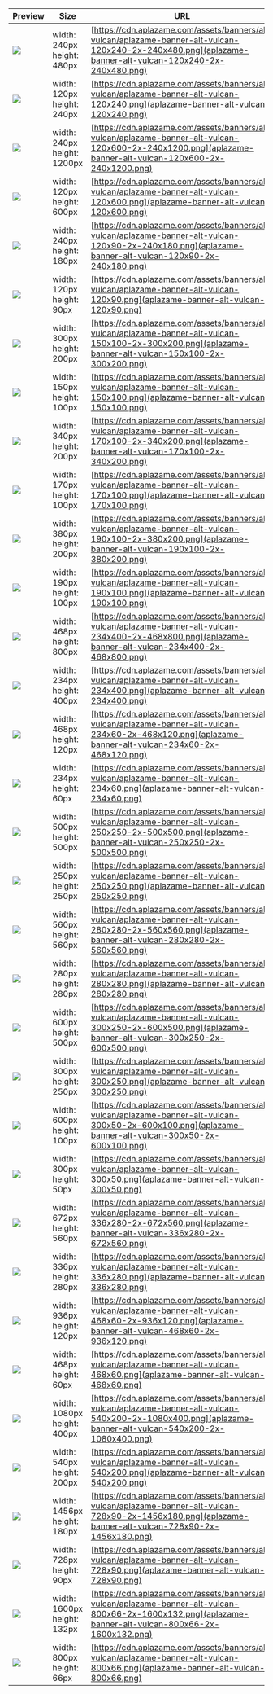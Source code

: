
Preview | Size | URL
------- | ---- | ---
[![](aplazame-banner-alt-vulcan-120x240-2x-240x480.png)](aplazame-banner-alt-vulcan-120x240-2x-240x480.png) | width: 240px<br>height: 480px | [https://cdn.aplazame.com/assets/banners/alt-vulcan/aplazame-banner-alt-vulcan-120x240-2x-240x480.png](aplazame-banner-alt-vulcan-120x240-2x-240x480.png)
[![](aplazame-banner-alt-vulcan-120x240.png)](aplazame-banner-alt-vulcan-120x240.png) | width: 120px<br>height: 240px | [https://cdn.aplazame.com/assets/banners/alt-vulcan/aplazame-banner-alt-vulcan-120x240.png](aplazame-banner-alt-vulcan-120x240.png)
[![](aplazame-banner-alt-vulcan-120x600-2x-240x1200.png)](aplazame-banner-alt-vulcan-120x600-2x-240x1200.png) | width: 240px<br>height: 1200px | [https://cdn.aplazame.com/assets/banners/alt-vulcan/aplazame-banner-alt-vulcan-120x600-2x-240x1200.png](aplazame-banner-alt-vulcan-120x600-2x-240x1200.png)
[![](aplazame-banner-alt-vulcan-120x600.png)](aplazame-banner-alt-vulcan-120x600.png) | width: 120px<br>height: 600px | [https://cdn.aplazame.com/assets/banners/alt-vulcan/aplazame-banner-alt-vulcan-120x600.png](aplazame-banner-alt-vulcan-120x600.png)
[![](aplazame-banner-alt-vulcan-120x90-2x-240x180.png)](aplazame-banner-alt-vulcan-120x90-2x-240x180.png) | width: 240px<br>height: 180px | [https://cdn.aplazame.com/assets/banners/alt-vulcan/aplazame-banner-alt-vulcan-120x90-2x-240x180.png](aplazame-banner-alt-vulcan-120x90-2x-240x180.png)
[![](aplazame-banner-alt-vulcan-120x90.png)](aplazame-banner-alt-vulcan-120x90.png) | width: 120px<br>height: 90px | [https://cdn.aplazame.com/assets/banners/alt-vulcan/aplazame-banner-alt-vulcan-120x90.png](aplazame-banner-alt-vulcan-120x90.png)
[![](aplazame-banner-alt-vulcan-150x100-2x-300x200.png)](aplazame-banner-alt-vulcan-150x100-2x-300x200.png) | width: 300px<br>height: 200px | [https://cdn.aplazame.com/assets/banners/alt-vulcan/aplazame-banner-alt-vulcan-150x100-2x-300x200.png](aplazame-banner-alt-vulcan-150x100-2x-300x200.png)
[![](aplazame-banner-alt-vulcan-150x100.png)](aplazame-banner-alt-vulcan-150x100.png) | width: 150px<br>height: 100px | [https://cdn.aplazame.com/assets/banners/alt-vulcan/aplazame-banner-alt-vulcan-150x100.png](aplazame-banner-alt-vulcan-150x100.png)
[![](aplazame-banner-alt-vulcan-170x100-2x-340x200.png)](aplazame-banner-alt-vulcan-170x100-2x-340x200.png) | width: 340px<br>height: 200px | [https://cdn.aplazame.com/assets/banners/alt-vulcan/aplazame-banner-alt-vulcan-170x100-2x-340x200.png](aplazame-banner-alt-vulcan-170x100-2x-340x200.png)
[![](aplazame-banner-alt-vulcan-170x100.png)](aplazame-banner-alt-vulcan-170x100.png) | width: 170px<br>height: 100px | [https://cdn.aplazame.com/assets/banners/alt-vulcan/aplazame-banner-alt-vulcan-170x100.png](aplazame-banner-alt-vulcan-170x100.png)
[![](aplazame-banner-alt-vulcan-190x100-2x-380x200.png)](aplazame-banner-alt-vulcan-190x100-2x-380x200.png) | width: 380px<br>height: 200px | [https://cdn.aplazame.com/assets/banners/alt-vulcan/aplazame-banner-alt-vulcan-190x100-2x-380x200.png](aplazame-banner-alt-vulcan-190x100-2x-380x200.png)
[![](aplazame-banner-alt-vulcan-190x100.png)](aplazame-banner-alt-vulcan-190x100.png) | width: 190px<br>height: 100px | [https://cdn.aplazame.com/assets/banners/alt-vulcan/aplazame-banner-alt-vulcan-190x100.png](aplazame-banner-alt-vulcan-190x100.png)
[![](aplazame-banner-alt-vulcan-234x400-2x-468x800.png)](aplazame-banner-alt-vulcan-234x400-2x-468x800.png) | width: 468px<br>height: 800px | [https://cdn.aplazame.com/assets/banners/alt-vulcan/aplazame-banner-alt-vulcan-234x400-2x-468x800.png](aplazame-banner-alt-vulcan-234x400-2x-468x800.png)
[![](aplazame-banner-alt-vulcan-234x400.png)](aplazame-banner-alt-vulcan-234x400.png) | width: 234px<br>height: 400px | [https://cdn.aplazame.com/assets/banners/alt-vulcan/aplazame-banner-alt-vulcan-234x400.png](aplazame-banner-alt-vulcan-234x400.png)
[![](aplazame-banner-alt-vulcan-234x60-2x-468x120.png)](aplazame-banner-alt-vulcan-234x60-2x-468x120.png) | width: 468px<br>height: 120px | [https://cdn.aplazame.com/assets/banners/alt-vulcan/aplazame-banner-alt-vulcan-234x60-2x-468x120.png](aplazame-banner-alt-vulcan-234x60-2x-468x120.png)
[![](aplazame-banner-alt-vulcan-234x60.png)](aplazame-banner-alt-vulcan-234x60.png) | width: 234px<br>height: 60px | [https://cdn.aplazame.com/assets/banners/alt-vulcan/aplazame-banner-alt-vulcan-234x60.png](aplazame-banner-alt-vulcan-234x60.png)
[![](aplazame-banner-alt-vulcan-250x250-2x-500x500.png)](aplazame-banner-alt-vulcan-250x250-2x-500x500.png) | width: 500px<br>height: 500px | [https://cdn.aplazame.com/assets/banners/alt-vulcan/aplazame-banner-alt-vulcan-250x250-2x-500x500.png](aplazame-banner-alt-vulcan-250x250-2x-500x500.png)
[![](aplazame-banner-alt-vulcan-250x250.png)](aplazame-banner-alt-vulcan-250x250.png) | width: 250px<br>height: 250px | [https://cdn.aplazame.com/assets/banners/alt-vulcan/aplazame-banner-alt-vulcan-250x250.png](aplazame-banner-alt-vulcan-250x250.png)
[![](aplazame-banner-alt-vulcan-280x280-2x-560x560.png)](aplazame-banner-alt-vulcan-280x280-2x-560x560.png) | width: 560px<br>height: 560px | [https://cdn.aplazame.com/assets/banners/alt-vulcan/aplazame-banner-alt-vulcan-280x280-2x-560x560.png](aplazame-banner-alt-vulcan-280x280-2x-560x560.png)
[![](aplazame-banner-alt-vulcan-280x280.png)](aplazame-banner-alt-vulcan-280x280.png) | width: 280px<br>height: 280px | [https://cdn.aplazame.com/assets/banners/alt-vulcan/aplazame-banner-alt-vulcan-280x280.png](aplazame-banner-alt-vulcan-280x280.png)
[![](aplazame-banner-alt-vulcan-300x250-2x-600x500.png)](aplazame-banner-alt-vulcan-300x250-2x-600x500.png) | width: 600px<br>height: 500px | [https://cdn.aplazame.com/assets/banners/alt-vulcan/aplazame-banner-alt-vulcan-300x250-2x-600x500.png](aplazame-banner-alt-vulcan-300x250-2x-600x500.png)
[![](aplazame-banner-alt-vulcan-300x250.png)](aplazame-banner-alt-vulcan-300x250.png) | width: 300px<br>height: 250px | [https://cdn.aplazame.com/assets/banners/alt-vulcan/aplazame-banner-alt-vulcan-300x250.png](aplazame-banner-alt-vulcan-300x250.png)
[![](aplazame-banner-alt-vulcan-300x50-2x-600x100.png)](aplazame-banner-alt-vulcan-300x50-2x-600x100.png) | width: 600px<br>height: 100px | [https://cdn.aplazame.com/assets/banners/alt-vulcan/aplazame-banner-alt-vulcan-300x50-2x-600x100.png](aplazame-banner-alt-vulcan-300x50-2x-600x100.png)
[![](aplazame-banner-alt-vulcan-300x50.png)](aplazame-banner-alt-vulcan-300x50.png) | width: 300px<br>height: 50px | [https://cdn.aplazame.com/assets/banners/alt-vulcan/aplazame-banner-alt-vulcan-300x50.png](aplazame-banner-alt-vulcan-300x50.png)
[![](aplazame-banner-alt-vulcan-336x280-2x-672x560.png)](aplazame-banner-alt-vulcan-336x280-2x-672x560.png) | width: 672px<br>height: 560px | [https://cdn.aplazame.com/assets/banners/alt-vulcan/aplazame-banner-alt-vulcan-336x280-2x-672x560.png](aplazame-banner-alt-vulcan-336x280-2x-672x560.png)
[![](aplazame-banner-alt-vulcan-336x280.png)](aplazame-banner-alt-vulcan-336x280.png) | width: 336px<br>height: 280px | [https://cdn.aplazame.com/assets/banners/alt-vulcan/aplazame-banner-alt-vulcan-336x280.png](aplazame-banner-alt-vulcan-336x280.png)
[![](aplazame-banner-alt-vulcan-468x60-2x-936x120.png)](aplazame-banner-alt-vulcan-468x60-2x-936x120.png) | width: 936px<br>height: 120px | [https://cdn.aplazame.com/assets/banners/alt-vulcan/aplazame-banner-alt-vulcan-468x60-2x-936x120.png](aplazame-banner-alt-vulcan-468x60-2x-936x120.png)
[![](aplazame-banner-alt-vulcan-468x60.png)](aplazame-banner-alt-vulcan-468x60.png) | width: 468px<br>height: 60px | [https://cdn.aplazame.com/assets/banners/alt-vulcan/aplazame-banner-alt-vulcan-468x60.png](aplazame-banner-alt-vulcan-468x60.png)
[![](aplazame-banner-alt-vulcan-540x200-2x-1080x400.png)](aplazame-banner-alt-vulcan-540x200-2x-1080x400.png) | width: 1080px<br>height: 400px | [https://cdn.aplazame.com/assets/banners/alt-vulcan/aplazame-banner-alt-vulcan-540x200-2x-1080x400.png](aplazame-banner-alt-vulcan-540x200-2x-1080x400.png)
[![](aplazame-banner-alt-vulcan-540x200.png)](aplazame-banner-alt-vulcan-540x200.png) | width: 540px<br>height: 200px | [https://cdn.aplazame.com/assets/banners/alt-vulcan/aplazame-banner-alt-vulcan-540x200.png](aplazame-banner-alt-vulcan-540x200.png)
[![](aplazame-banner-alt-vulcan-728x90-2x-1456x180.png)](aplazame-banner-alt-vulcan-728x90-2x-1456x180.png) | width: 1456px<br>height: 180px | [https://cdn.aplazame.com/assets/banners/alt-vulcan/aplazame-banner-alt-vulcan-728x90-2x-1456x180.png](aplazame-banner-alt-vulcan-728x90-2x-1456x180.png)
[![](aplazame-banner-alt-vulcan-728x90.png)](aplazame-banner-alt-vulcan-728x90.png) | width: 728px<br>height: 90px | [https://cdn.aplazame.com/assets/banners/alt-vulcan/aplazame-banner-alt-vulcan-728x90.png](aplazame-banner-alt-vulcan-728x90.png)
[![](aplazame-banner-alt-vulcan-800x66-2x-1600x132.png)](aplazame-banner-alt-vulcan-800x66-2x-1600x132.png) | width: 1600px<br>height: 132px | [https://cdn.aplazame.com/assets/banners/alt-vulcan/aplazame-banner-alt-vulcan-800x66-2x-1600x132.png](aplazame-banner-alt-vulcan-800x66-2x-1600x132.png)
[![](aplazame-banner-alt-vulcan-800x66.png)](aplazame-banner-alt-vulcan-800x66.png) | width: 800px<br>height: 66px | [https://cdn.aplazame.com/assets/banners/alt-vulcan/aplazame-banner-alt-vulcan-800x66.png](aplazame-banner-alt-vulcan-800x66.png)

